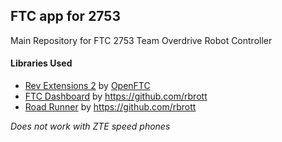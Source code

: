 ## FTC app for 2753

 Main Repository for FTC 2753 Team Overdrive Robot Controller

 
#### Libraries Used

* [Rev Extensions 2](https://github.com/OpenFTC/RevExtensions2) by [OpenFTC](https://github.com/openftc)
* [FTC Dashboard](https://github.com/acmerobotics/ftc-dashboard) by https://github.com/rbrott
* [Road Runner](https://github.com/acmerobotics/road-runner) by https://github.com/rbrott


*Does not work with ZTE speed phones*
